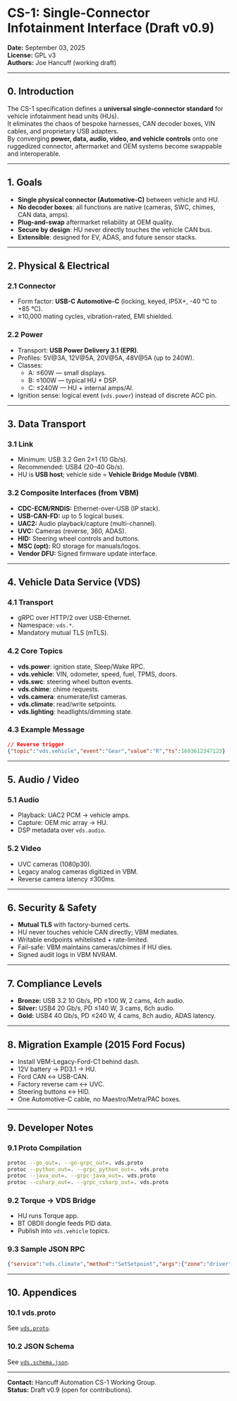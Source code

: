 # CS-1: Single-Connector Infotainment Interface (Draft v0.9)

**Date:** September 03, 2025  
**License:** GPL v3  
**Authors:** Joe Hancuff (working draft)  

---

## 0. Introduction

The CS-1 specification defines a **universal single-connector standard** for vehicle infotainment head units (HUs).  
It eliminates the chaos of bespoke harnesses, CAN decoder boxes, VIN cables, and proprietary USB adapters.  
By converging **power, data, audio, video, and vehicle controls** onto one ruggedized connector, aftermarket and OEM systems become swappable and interoperable.  

---

## 1. Goals

- **Single physical connector (Automotive-C)** between vehicle and HU.  
- **No decoder boxes**: all functions are native (cameras, SWC, chimes, CAN data, amps).  
- **Plug-and-swap** aftermarket reliability at OEM quality.  
- **Secure by design**: HU never directly touches the vehicle CAN bus.  
- **Extensible**: designed for EV, ADAS, and future sensor stacks.  

---

## 2. Physical & Electrical

### 2.1 Connector
- Form factor: **USB-C Automotive-C** (locking, keyed, IP5X+, -40 °C to +85 °C).  
- ≥10,000 mating cycles, vibration-rated, EMI shielded.  

### 2.2 Power
- Transport: **USB Power Delivery 3.1 (EPR)**.  
- Profiles: 5V@3A, 12V@5A, 20V@5A, 48V@5A (up to 240W).  
- Classes:  
  - A: ≤60W — small displays.  
  - B: ≤100W — typical HU + DSP.  
  - C: ≤240W — HU + internal amps/AI.  
- Ignition sense: logical event (`vds.power`) instead of discrete ACC pin.  

---

## 3. Data Transport

### 3.1 Link
- Minimum: USB 3.2 Gen 2×1 (10 Gb/s).  
- Recommended: USB4 (20–40 Gb/s).  
- HU is **USB host**; vehicle side = **Vehicle Bridge Module (VBM)**.

### 3.2 Composite Interfaces (from VBM)
- **CDC-ECM/RNDIS:** Ethernet-over-USB (IP stack).  
- **USB-CAN-FD:** up to 5 logical buses.  
- **UAC2:** Audio playback/capture (multi-channel).  
- **UVC:** Cameras (reverse, 360, ADAS).  
- **HID:** Steering wheel controls and buttons.  
- **MSC (opt):** RO storage for manuals/logos.  
- **Vendor DFU:** Signed firmware update interface.  

---

## 4. Vehicle Data Service (VDS)

### 4.1 Transport
- gRPC over HTTP/2 over USB-Ethernet.  
- Namespace: `vds.*`.  
- Mandatory mutual TLS (mTLS).  

### 4.2 Core Topics
- **vds.power**: ignition state, Sleep/Wake RPC.  
- **vds.vehicle**: VIN, odometer, speed, fuel, TPMS, doors.  
- **vds.swc**: steering wheel button events.  
- **vds.chime**: chime requests.  
- **vds.camera**: enumerate/list cameras.  
- **vds.climate**: read/write setpoints.  
- **vds.lighting**: headlights/dimming state.  

### 4.3 Example Message
```json
// Reverse trigger
{"topic":"vds.vehicle","event":"Gear","value":"R","ts":1693612347123}
```

---

## 5. Audio / Video

### 5.1 Audio
- Playback: UAC2 PCM → vehicle amps.  
- Capture: OEM mic array → HU.  
- DSP metadata over `vds.audio`.  

### 5.2 Video
- UVC cameras (1080p30).  
- Legacy analog cameras digitized in VBM.  
- Reverse camera latency ≤300ms.  

---

## 6. Security & Safety

- **Mutual TLS** with factory-burned certs.  
- HU never touches vehicle CAN directly; VBM mediates.  
- Writable endpoints whitelisted + rate-limited.  
- Fail-safe: VBM maintains cameras/chimes if HU dies.  
- Signed audit logs in VBM NVRAM.  

---

## 7. Compliance Levels

- **Bronze:** USB 3.2 10 Gb/s, PD ≤100 W, 2 cams, 4ch audio.  
- **Silver:** USB4 20 Gb/s, PD ≤140 W, 3 cams, 6ch audio.  
- **Gold:** USB4 40 Gb/s, PD ≤240 W, 4 cams, 8ch audio, ADAS latency.  

---

## 8. Migration Example (2015 Ford Focus)

- Install VBM-Legacy-Ford-C1 behind dash.  
- 12V battery → PD3.1 → HU.  
- Ford CAN ↔ USB-CAN.  
- Factory reverse cam ↔ UVC.  
- Steering buttons ↔ HID.  
- One Automotive-C cable, no Maestro/Metra/PAC boxes.  

---

## 9. Developer Notes

### 9.1 Proto Compilation
```bash
protoc --go_out=. --go-grpc_out=. vds.proto
protoc --python_out=. --grpc_python_out=. vds.proto
protoc --java_out=. --grpc-java_out=. vds.proto
protoc --csharp_out=. --grpc_csharp_out=. vds.proto
```

### 9.2 Torque → VDS Bridge
- HU runs Torque app.  
- BT OBDII dongle feeds PID data.  
- Publish into `vds.vehicle` topics.  

### 9.3 Sample JSON RPC
```json
{"service":"vds.climate","method":"SetSetpoint","args":{"zone":"driver","c":20.0}}
```

---

## 10. Appendices

### 10.1 vds.proto
See [`vds.proto`](./vds.proto).

### 10.2 JSON Schema
See [`vds.schema.json`](./vds.schema.json).

---

**Contact:** Hancuff Automation CS-1 Working Group.  
**Status:** Draft v0.9 (open for contributions).  
